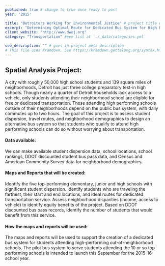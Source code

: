 ```yaml
---
published: true # change to true once ready to post
year: '2015'

title: "Detroiters Working for Environmental Justice" # project title or client name
excerpt: "Determining Optimal Route for Dedicated Bus System for High Performing Detroit Schools" # shows on project list page
client_website: "http://www.dwej.org"
category: "Transportation" #see list at `./_data/categories.yml`

seo_description: "" # goes in project meta description
# This file uses Kramdown. See https://kramdown.gettalong.org/syntax.html for syntax
---
```


## Spatial Analysis Project:
A city with roughly 50,000 high school students and 139 square miles of neighborhoods, Detroit has just three college preparatory test-in high schools. Though nearly a quarter of Detroit households lack access to a vehicle, only students attending their neighborhood school are eligible for free or dedicated transportation. Those attending high performing schools outside of their neighborhoods depend on the public bus system, with daily commutes up to two hours. The goal of this project is to assess student dispersion, travel routes, and neighborhood demographics to design an alternative bus system so that students who qualify to attend high performing schools can do so without worrying about transportation.

#### Data available:
We can make available student dispersion data, school locations, school rankings, DDOT discounted student bus pass data, and Census and American Community Survey data for neighborhood demographics.

#### Maps and Reports that will be created:
Identify the five top-performing elementary, junior and high schools with significant student dispersion. Identify students who are traveling the farthest, their start and end locations, and ideal routes for dedicated transportation service. Assess neighborhood disparities (income, access to vehicle) to identify equity benefits of the project. Based on DDOT discounted bus pass records, identify the number of students that would benefit from this service.

#### How the maps and reports will be used:
The maps and reports will be used to support the creation of a dedicated bus system for students attending high-performing out-of-neighborhood schools. The pilot bus system to serve students attending the 10 or so top performing schools is intended to launch this September for the 2015-16 school year.
